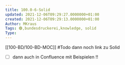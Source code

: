 ```yaml
---
title: 100.0-6-Solid
updated: 2021-12-06T09:29:27.0000000+01:00
created: 2021-12-06T09:29:13.0000000+01:00
Author: MKraus
Tags: 🟢,bundesdruckerei,knowledge, solid
Type:
---
```


[[100-BD/100-BD-MOC]]
#Todo dann noch link zu Solid

-  [ ] dann auch in Confluence mit Beispielen !!

